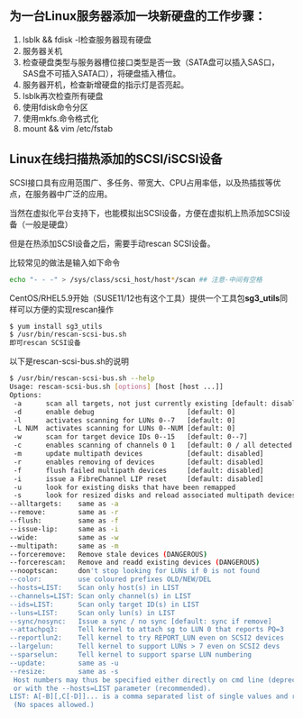 ## 为一台Linux服务器添加一块新硬盘的工作步骤：

1. lsblk && fdisk -l检查服务器现有硬盘
2. 服务器关机
3. 检查硬盘类型与服务器槽位接口类型是否一致（SATA盘可以插入SAS口，SAS盘不可插入SATA口），将硬盘插入槽位。
4. 服务器开机，检查新增硬盘的指示灯是否亮起。
5. lsblk再次检查所有硬盘
6. 使用fdisk命令分区
7. 使用mkfs.命令格式化
8. mount && vim /etc/fstab

## Linux在线扫描热添加的SCSI/iSCSI设备

SCSI接口具有应用范围广、多任务、带宽大、CPU占用率低，以及热插拔等优点，在服务器中广泛的应用。

当然在虚拟化平台支持下，也能模拟出SCSI设备，方便在虚拟机上热添加SCSI设备（一般是硬盘）

但是在热添加SCSI设备之后，需要手动rescan SCSI设备。

比较常见的做法是输入如下命令

```sh
echo "- - -" > /sys/class/scsi_host/host*/scan ## 注意-中间有空格
```

CentOS/RHEL5.9开始（SUSE11/12也有这个工具）提供一个工具包**sg3_utils**同样可以方便的实现rescan操作

```sh
$ yum install sg3_utils
$ /usr/bin/rescan-scsi-bus.sh
即可rescan SCSI设备
```

以下是rescan-scsi-bus.sh的说明

```sh
$ /usr/bin/rescan-scsi-bus.sh --help
Usage: rescan-scsi-bus.sh [options] [host [host ...]]
Options:
 -a      scan all targets, not just currently existing [default: disabled]
 -d      enable debug                       [default: 0]
 -l      activates scanning for LUNs 0--7   [default: 0]
 -L NUM  activates scanning for LUNs 0--NUM [default: 0]
 -w      scan for target device IDs 0--15   [default: 0--7]
 -c      enables scanning of channels 0 1   [default: 0 / all detected ones]
 -m      update multipath devices           [default: disabled]
 -r      enables removing of devices        [default: disabled]
 -f      flush failed multipath devices     [default: disabled]
 -i      issue a FibreChannel LIP reset     [default: disabled]
 -u      look for existing disks that have been remapped
 -s      look for resized disks and reload associated multipath devices, if applicable
--alltargets:    same as -a
--remove:        same as -r
--flush:         same as -f
--issue-lip:     same as -i
--wide:          same as -w
--multipath:     same as -m
--forceremove:   Remove stale devices (DANGEROUS)
--forcerescan:   Remove and readd existing devices (DANGEROUS)
--nooptscan:     don't stop looking for LUNs if 0 is not found
--color:         use coloured prefixes OLD/NEW/DEL
--hosts=LIST:    Scan only host(s) in LIST
--channels=LIST: Scan only channel(s) in LIST
--ids=LIST:      Scan only target ID(s) in LIST
--luns=LIST:     Scan only lun(s) in LIST
--sync/nosync:   Issue a sync / no sync [default: sync if remove]
--attachpq3:     Tell kernel to attach sg to LUN 0 that reports PQ=3
--reportlun2:    Tell kernel to try REPORT_LUN even on SCSI2 devices
--largelun:      Tell kernel to support LUNs > 7 even on SCSI2 devs
--sparselun:     Tell kernel to support sparse LUN numbering
--update:        same as -u
--resize:        same as -s
 Host numbers may thus be specified either directly on cmd line (deprecated) or
 or with the --hosts=LIST parameter (recommended).
LIST: A[-B][,C[-D]]... is a comma separated list of single values and ranges
 (No spaces allowed.)
```